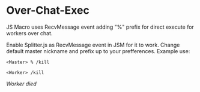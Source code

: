 # Over-Chat-Exec
JS Macro uses RecvMessage event adding "%" prefix for direct execute for workers over chat.

Enable Splitter.js as RecvMessage event in JSM for it to work.
Change default master nickname and prefix up to your prefferences.
Example use:

`<Master> % /kill`

`<Worker> /kill`

*Worker died*
